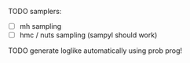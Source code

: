 TODO samplers:
- [ ] mh sampling
- [ ] hmc / nuts sampling (sampyl should work)

TODO generate loglike automatically using prob prog!
